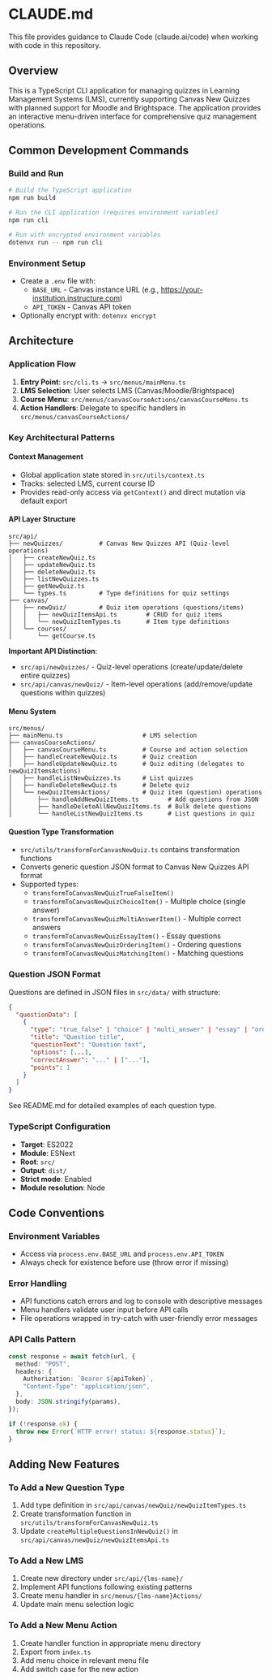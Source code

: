 # CLAUDE.md

This file provides guidance to Claude Code (claude.ai/code) when working with code in this repository.

## Overview

This is a TypeScript CLI application for managing quizzes in Learning Management Systems (LMS), currently supporting Canvas New Quizzes with planned support for Moodle and Brightspace. The application provides an interactive menu-driven interface for comprehensive quiz management operations.

## Common Development Commands

### Build and Run
```bash
# Build the TypeScript application
npm run build

# Run the CLI application (requires environment variables)
npm run cli

# Run with encrypted environment variables
dotenvx run -- npm run cli
```

### Environment Setup
- Create a `.env` file with:
  - `BASE_URL` - Canvas instance URL (e.g., https://your-institution.instructure.com)
  - `API_TOKEN` - Canvas API token
- Optionally encrypt with: `dotenvx encrypt`

## Architecture

### Application Flow
1. **Entry Point**: `src/cli.ts` → `src/menus/mainMenu.ts`
2. **LMS Selection**: User selects LMS (Canvas/Moodle/Brightspace)
3. **Course Menu**: `src/menus/canvasCourseActions/canvasCourseMenu.ts`
4. **Action Handlers**: Delegate to specific handlers in `src/menus/canvasCourseActions/`

### Key Architectural Patterns

#### Context Management
- Global application state stored in `src/utils/context.ts`
- Tracks: selected LMS, current course ID
- Provides read-only access via `getContext()` and direct mutation via default export

#### API Layer Structure
```
src/api/
├── newQuizzes/          # Canvas New Quizzes API (Quiz-level operations)
│   ├── createNewQuiz.ts
│   ├── updateNewQuiz.ts
│   ├── deleteNewQuiz.ts
│   ├── listNewQuizzes.ts
│   ├── getNewQuiz.ts
│   └── types.ts         # Type definitions for quiz settings
├── canvas/
│   ├── newQuiz/         # Quiz item operations (questions/items)
│   │   ├── newQuizItemsApi.ts        # CRUD for quiz items
│   │   └── newQuizItemTypes.ts       # Item type definitions
│   └── courses/
│       └── getCourse.ts
```

**Important API Distinction**:
- `src/api/newQuizzes/` - Quiz-level operations (create/update/delete entire quizzes)
- `src/api/canvas/newQuiz/` - Item-level operations (add/remove/update questions within quizzes)

#### Menu System
```
src/menus/
├── mainMenu.ts                      # LMS selection
├── canvasCourseActions/
│   ├── canvasCourseMenu.ts          # Course and action selection
│   ├── handleCreateNewQuiz.ts       # Quiz creation
│   ├── handleUpdateNewQuiz.ts       # Quiz editing (delegates to newQuizItemsActions)
│   ├── handleListNewQuizzes.ts      # List quizzes
│   ├── handleDeleteNewQuiz.ts       # Delete quiz
│   └── newQuizItemsActions/         # Quiz item (question) operations
│       ├── handleAddNewQuizItems.ts        # Add questions from JSON
│       ├── handleDeleteAllNewQuizItems.ts  # Bulk delete questions
│       └── handleListNewQuizItems.ts       # List questions in quiz
```

#### Question Type Transformation
- `src/utils/transformForCanvasNewQuiz.ts` contains transformation functions
- Converts generic question JSON format to Canvas New Quizzes API format
- Supported types:
  - `transformToCanvasNewQuizTrueFalseItem()`
  - `transformToCanvasNewQuizChoiceItem()` - Multiple choice (single answer)
  - `transformToCanvasNewQuizMultiAnswerItem()` - Multiple correct answers
  - `transformToCanvasNewQuizEssayItem()` - Essay questions
  - `transformToCanvasNewQuizOrderingItem()` - Ordering questions
  - `transformToCanvasNewQuizMatchingItem()` - Matching questions

### Question JSON Format
Questions are defined in JSON files in `src/data/` with structure:
```json
{
  "questionData": [
    {
      "type": "true_false" | "choice" | "multi_answer" | "essay" | "ordering" | "matching",
      "title": "Question title",
      "questionText": "Question text",
      "options": [...],
      "correctAnswer": "..." | ["..."],
      "points": 1
    }
  ]
}
```

See README.md for detailed examples of each question type.

### TypeScript Configuration
- **Target**: ES2022
- **Module**: ESNext
- **Root**: `src/`
- **Output**: `dist/`
- **Strict mode**: Enabled
- **Module resolution**: Node

## Code Conventions

### Environment Variables
- Access via `process.env.BASE_URL` and `process.env.API_TOKEN`
- Always check for existence before use (throw error if missing)

### Error Handling
- API functions catch errors and log to console with descriptive messages
- Menu handlers validate user input before API calls
- File operations wrapped in try-catch with user-friendly error messages

### API Calls Pattern
```typescript
const response = await fetch(url, {
  method: "POST",
  headers: {
    Authorization: `Bearer ${apiToken}`,
    "Content-Type": "application/json",
  },
  body: JSON.stringify(params),
});

if (!response.ok) {
  throw new Error(`HTTP error! status: ${response.status}`);
}
```

## Adding New Features

### To Add a New Question Type
1. Add type definition in `src/api/canvas/newQuiz/newQuizItemTypes.ts`
2. Create transformation function in `src/utils/transformForCanvasNewQuiz.ts`
3. Update `createMultipleQuestionsInNewQuiz()` in `src/api/canvas/newQuiz/newQuizItemsApi.ts`

### To Add a New LMS
1. Create new directory under `src/api/{lms-name}/`
2. Implement API functions following existing patterns
3. Create menu handler in `src/menus/{lms-name}Actions/`
4. Update main menu selection logic

### To Add a New Menu Action
1. Create handler function in appropriate menu directory
2. Export from `index.ts`
3. Add menu choice in relevant menu file
4. Add switch case for the new action